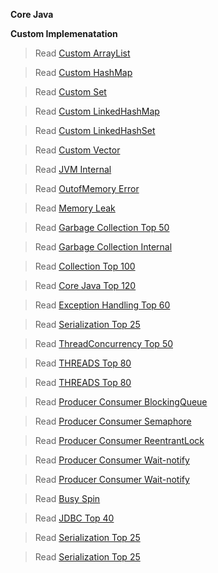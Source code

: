 **Core Java**

**Custom Implemenatation**
> Read [Custom ArrayList](ArrayList-custom-implementation.md)

> Read [Custom HashMap](HashMap-Custom-implementation.md)

> Read [Custom Set](Set-custom-implementation.md)

> Read [Custom LinkedHashMap](LinkedHashMap-Custom-implementation.md)

> Read [Custom LinkedHashSet](LinkedHashSet-custom-implementation.md)

> Read [Custom Vector](Vector-custom-implementation.md)

> Read [JVM Internal](JVM-Internal-detail.md)

> Read [OutofMemory Error](OutOfMemoryError.md)

> Read [Memory Leak](Memory-leak-DetectingAndFixing.md)

> Read [Garbage Collection Top 50](GC-Top50-IinterviewQuestions.md)

> Read [Garbage Collection Internal](GC-Iinternal-working-detail.md)

> Read [Collection Top 100](COLLECTION-Top100InterviewQuestions.md)

> Read [Core Java Top 120](CORE-JAVA-Top120InterviewQuestions.md)

> Read [Exception Handling Top 60](EXCEPTIONS-Top60InterviewQuestions.md)

> Read [Serialization Top 25](Serialization-Top25-interview-questions.md)

> Read [ThreadConcurrency Top 50](ThreadConcurrency-Top50InterviewQuestions.md)

> Read [THREADS Top 80](THREADS-Top80InterviewQuestions-1.md)

> Read [THREADS Top 80](THREADS-Top80InterviewQuestions-2.md)

> Read [Producer Consumer BlockingQueue](Producer-Consumer-pattern-Custom-implementation-BlockingQueue.md)

> Read [Producer Consumer Semaphore](Producer-Consumer-pattern-Custom-implementation-Semaphore.md)

> Read [Producer Consumer ReentrantLock](Producer-Consumer-pattern-Custom-implementation-ReentrantLock.md)

> Read [Producer Consumer Wait-notify](Producer-Consumer-pattern-Custom-implementation-Wait-notify.md)

> Read [Producer Consumer Wait-notify](Producer-Consumer-pattern-Custom-implementation-Without-wait-notify.md)

> Read [Busy Spin](Busy-Spin.md)


> Read [JDBC Top 40](Top-40-JDBC-interview-questions.md)

> Read [Serialization Top 25](Serialization-Top25-interview-questions.md)

> Read [Serialization Top 25](Serialization-Top25-interview-questions.md)





